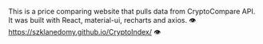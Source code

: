 This is a price comparing website that pulls data from CryptoCompare API.
It was built with React, material-ui, recharts and axios.
👁️ https://szklanedomy.github.io/CryptoIndex/ 👁️
